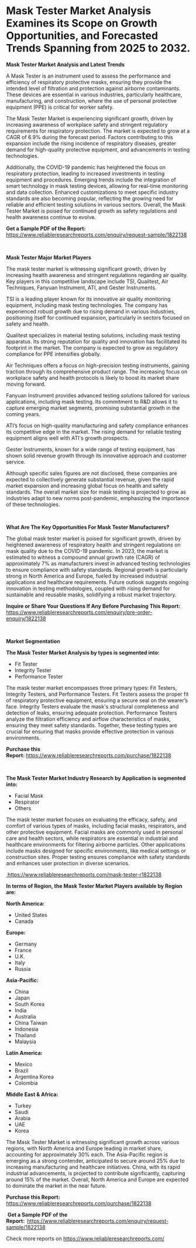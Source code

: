 <p><h1>Mask Tester Market Analysis Examines its Scope on Growth Opportunities, and Forecasted Trends Spanning from 2025 to 2032.</h1></p><p><strong>Mask Tester Market Analysis and Latest Trends</strong></p>
<p><p>A Mask Tester is an instrument used to assess the performance and efficiency of respiratory protective masks, ensuring they provide the intended level of filtration and protection against airborne contaminants. These devices are essential in various industries, particularly healthcare, manufacturing, and construction, where the use of personal protective equipment (PPE) is critical for worker safety.</p><p>The Mask Tester Market is experiencing significant growth, driven by increasing awareness of workplace safety and stringent regulatory requirements for respiratory protection. The market is expected to grow at a CAGR of 6.9% during the forecast period. Factors contributing to this expansion include the rising incidence of respiratory diseases, greater demand for high-quality protective equipment, and advancements in testing technologies. </p><p>Additionally, the COVID-19 pandemic has heightened the focus on respiratory protection, leading to increased investments in testing equipment and procedures. Emerging trends include the integration of smart technology in mask testing devices, allowing for real-time monitoring and data collection. Enhanced customizations to meet specific industry standards are also becoming popular, reflecting the growing need for reliable and efficient testing solutions in various sectors. Overall, the Mask Tester Market is poised for continued growth as safety regulations and health awareness continue to evolve.</p></p>
<p><strong>Get a Sample PDF of the Report:&nbsp;</strong> <a href="https://www.reliableresearchreports.com/enquiry/request-sample/1822138?utm_campaign=2188&utm_medium=2&utm_source=Github&utm_content=ia&utm_term=27022025&utm_id=mask-tester">https://www.reliableresearchreports.com/enquiry/request-sample/1822138</a></p>
<p>&nbsp;</p>
<p><strong>Mask Tester Major Market Players</strong></p>
<p><p>The mask tester market is witnessing significant growth, driven by increasing health awareness and stringent regulations regarding air quality. Key players in this competitive landscape include TSI, Qualitest, Air Techniques, Fanyuan Instrument, ATI, and Gester Instruments.</p><p>TSI is a leading player known for its innovative air quality monitoring equipment, including mask testing technologies. The company has experienced robust growth due to rising demand in various industries, positioning itself for continued expansion, particularly in sectors focused on safety and health.</p><p>Qualitest specializes in material testing solutions, including mask testing apparatus. Its strong reputation for quality and innovation has facilitated its footprint in the market. The company is expected to grow as regulatory compliance for PPE intensifies globally.</p><p>Air Techniques offers a focus on high-precision testing instruments, gaining traction through its comprehensive product range. The increasing focus on workplace safety and health protocols is likely to boost its market share moving forward.</p><p>Fanyuan Instrument provides advanced testing solutions tailored for various applications, including mask testing. Its commitment to R&D allows it to capture emerging market segments, promising substantial growth in the coming years.</p><p>ATI’s focus on high-quality manufacturing and safety compliance enhances its competitive edge in the market. The rising demand for reliable testing equipment aligns well with ATI's growth prospects.</p><p>Gester Instruments, known for a wide range of testing equipment, has shown solid revenue growth through its innovative approach and customer service. </p><p>Although specific sales figures are not disclosed, these companies are expected to collectively generate substantial revenue, given the rapid market expansion and increasing global focus on health and safety standards. The overall market size for mask testing is projected to grow as industries adapt to new norms post-pandemic, emphasizing the importance of these technologies.</p></p>
<p>&nbsp;</p>
<p><strong>What Are The Key Opportunities For Mask Tester Manufacturers?</strong></p>
<p><p>The global mask tester market is poised for significant growth, driven by heightened awareness of respiratory health and stringent regulations on mask quality due to the COVID-19 pandemic. In 2023, the market is estimated to witness a compound annual growth rate (CAGR) of approximately 7% as manufacturers invest in advanced testing technologies to ensure compliance with safety standards. Regional growth is particularly strong in North America and Europe, fueled by increased industrial applications and healthcare requirements. Future outlook suggests ongoing innovation in testing methodologies, coupled with rising demand for sustainable and reusable masks, solidifying a robust market trajectory.</p></p>
<p><strong>Inquire or Share Your Questions If Any Before Purchasing This Report:</strong> <a href="https://www.reliableresearchreports.com/enquiry/pre-order-enquiry/1822138?utm_campaign=2188&utm_medium=2&utm_source=Github&utm_content=ia&utm_term=27022025&utm_id=mask-tester">https://www.reliableresearchreports.com/enquiry/pre-order-enquiry/1822138</a></p>
<p>&nbsp;</p>
<p><strong>Market Segmentation</strong></p>
<p><strong>The Mask Tester Market Analysis by types is segmented into:</strong></p>
<p><ul><li>Fit Tester</li><li>Integrity Tester</li><li>Performance Tester</li></ul></p>
<p><p>The mask tester market encompasses three primary types: Fit Testers, Integrity Testers, and Performance Testers. Fit Testers assess the proper fit of respiratory protective equipment, ensuring a secure seal on the wearer’s face. Integrity Testers evaluate the mask's structural completeness and detection of leaks, ensuring adequate protection. Performance Testers analyze the filtration efficiency and airflow characteristics of masks, ensuring they meet safety standards. Together, these testing types are crucial for ensuring that masks provide effective protection in various environments.</p></p>
<p><strong>Purchase this Report:&nbsp;</strong><a href="https://www.reliableresearchreports.com/purchase/1822138?utm_campaign=2188&utm_medium=2&utm_source=Github&utm_content=ia&utm_term=27022025&utm_id=mask-tester">https://www.reliableresearchreports.com/purchase/1822138</a></p>
<p>&nbsp;</p>
<p><strong>The Mask Tester Market Industry Research by Application is segmented into:</strong></p>
<p><ul><li>Facial Mask</li><li>Respirator</li><li>Others</li></ul></p>
<p><p>The mask tester market focuses on evaluating the efficacy, safety, and comfort of various types of masks, including facial masks, respirators, and other protective equipment. Facial masks are commonly used in personal care and health sectors, while respirators are essential in industrial and healthcare environments for filtering airborne particles. Other applications include masks designed for specific environments, like medical settings or construction sites. Proper testing ensures compliance with safety standards and enhances user protection in diverse scenarios.</p></p>
<p><a href="https://www.reliableresearchreports.com/mask-tester-r1822138?utm_campaign=2188&utm_medium=2&utm_source=Github&utm_content=ia&utm_term=27022025&utm_id=mask-tester">&nbsp;https://www.reliableresearchreports.com/mask-tester-r1822138</a></p>
<p><strong>In terms of Region, the Mask Tester Market Players available by Region are:</strong></p>
<p>
    <p> <strong> North America: </strong>
        <ul>
            <li>United States</li>
            <li>Canada</li>
        </ul>
        </p> 
    <p> <strong> Europe: </strong>
        <ul>
            <li>Germany</li>
            <li>France</li>
            <li>U.K.</li>
            <li>Italy</li>
            <li>Russia</li>
        </ul>
        </p> 
    <p> <strong> Asia-Pacific: </strong>
        <ul>
            <li>China</li>
            <li>Japan</li>
            <li>South Korea</li>
            <li>India</li>
            <li>Australia</li>
            <li>China Taiwan</li>
            <li>Indonesia</li>
            <li>Thailand</li>
            <li>Malaysia</li>
        </ul>
        </p> 
    <p> <strong> Latin America: </strong>
        <ul>
            <li>Mexico</li>
            <li>Brazil</li>
            <li>Argentina Korea</li>
            <li>Colombia</li>
        </ul>
        </p> 
    <p> <strong> Middle East & Africa: </strong>
        <ul>
            <li>Turkey</li>
            <li>Saudi</li>
            <li>Arabia</li>
            <li>UAE</li>
            <li>Korea</li>
        </ul>
    </p>
    </p>
<p><p>The Mask Tester Market is witnessing significant growth across various regions, with North America and Europe leading in market share, accounting for approximately 30% each. The Asia-Pacific region is emerging as a strong contender, anticipated to secure around 25% due to increasing manufacturing and healthcare initiatives. China, with its rapid industrial advancements, is projected to contribute significantly, capturing around 15% of the market. Overall, North America and Europe are expected to dominate the market in the near future.</p></p>
<p><strong>Purchase this Report: </strong><a href="https://www.reliableresearchreports.com/purchase/1822138?utm_campaign=2188&utm_medium=2&utm_source=Github&utm_content=ia&utm_term=27022025&utm_id=mask-tester">https://www.reliableresearchreports.com/purchase/1822138</a></p>
<p>&nbsp;<strong>Get a Sample PDF of the Report:&nbsp;&nbsp;</strong><a href="https://www.reliableresearchreports.com/enquiry/request-sample/1822138?utm_campaign=2188&utm_medium=2&utm_source=Github&utm_content=ia&utm_term=27022025&utm_id=mask-tester">https://www.reliableresearchreports.com/enquiry/request-sample/1822138</a></p>
<p><strong></strong></p>
<p>Check more reports on <a href="https://www.reliableresearchreports.com/?utm_campaign=2188&utm_medium=2&utm_source=Github&utm_content=ia&utm_term=27022025&utm_id=mask-tester">https://www.reliableresearchreports.com/</a></p>